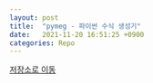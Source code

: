 ```yaml
---
layout: post
title:  "pymeg - 파이썬 수식 생성기"
date:   2021-11-20 16:51:25 +0900
categories: Repo
---
```

<a href="https://github.com/yjg30737/pymeg.git">저장소로 이동</a>